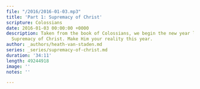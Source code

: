 ```yaml
---
file: "/2016/2016-01-03.mp3"
title: 'Part 1: Supremacy of Christ'
scripture: Colossians
date: 2016-01-03 00:00:00 +0000
description: Taken from the book of Colossians, we begin the new year look at the
  Supremacy of Christ. Make Him your reality this year.
author: _authors/heath-van-staden.md
series: _series/supremacy-of-christ.md
duration: '34:11'
length: 49244918
image: ''
notes: ''

---
```

